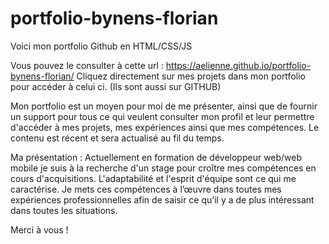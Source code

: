 # portfolio-bynens-florian

Voici mon portfolio Github en HTML/CSS/JS

Vous pouvez le consulter à cette url : https://aelienne.github.io/portfolio-bynens-florian/
Cliquez directement sur mes projets dans mon portfolio pour accéder à celui ci. (Ils sont aussi sur GITHUB)

Mon portfolio est un moyen pour moi de me présenter, ainsi que de fournir un support pour tous ce qui veulent consulter mon profil et leur permettre d'accéder à mes projets, mes expériences ainsi que mes compétences. Le contenu est récent et sera actualisé au fil du temps.

Ma présentation :
Actuellement en formation de développeur web/web mobile je suis à la recherche d'un stage pour croître mes compétences en cours d'acquisitions. L'adaptabilité et l'esprit d'équipe sont ce qui me caractérise. Je mets ces compétences à l’œuvre dans toutes mes expériences professionnelles afin de saisir ce qu’il y a de plus intéressant dans toutes les situations.

Merci à vous !
